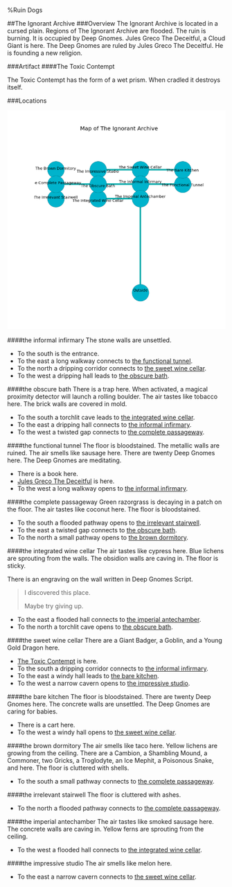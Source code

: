 %Ruin Dogs

##The Ignorant Archive
###Overview
The Ignorant Archive is located in a cursed plain. Regions of The Ignorant Archive are flooded. The ruin is burning. It is occupied by Deep Gnomes. <a name="Jules-Greco-The-Deceitful"></a>Jules Greco The Deceitful, a Cloud Giant is here. The Deep Gnomes are ruled by Jules Greco The Deceitful. He  is founding a new religion. 



###Artifact
####<a name="The-Toxic-Contempt"></a>The Toxic Contempt


The Toxic Contempt has the form of a wet prism. When cradled it destroys itself. 





###Locations


![](../v1/images/The-Ignorant-Archive.png)

####<a name="the-informal-infirmary"></a>the informal infirmary
The stone walls are unsettled. 



* To the south is the entrance.
* To the east a long walkway connects to [the functional tunnel](#the-functional-tunnel).
* To the north a dripping corridor connects to [the sweet wine cellar](#the-sweet-wine-cellar).
* To the west a dripping hall leads to [the obscure bath](#the-obscure-bath).


####<a name="the-obscure-bath"></a>the obscure bath
There is a trap here. When activated, a magical proximity detector will launch a rolling boulder. The air tastes like tobacco here. The brick walls are covered in mold. 



* To the south a torchlit cave leads to [the integrated wine cellar](#the-integrated-wine-cellar).
* To the east a dripping hall connects to [the informal infirmary](#the-informal-infirmary).
* To the west a twisted gap connects to [the complete passageway](#the-complete-passageway).


####<a name="the-functional-tunnel"></a>the functional tunnel
The floor is bloodstained. The metallic walls are ruined. The air smells like sausage here. There are twenty Deep Gnomes here. The Deep Gnomes are meditating. 



* There is a book here.
* [Jules Greco The Deceitful](#Jules-Greco-The-Deceitful) is here.
* To the west a long walkway opens to [the informal infirmary](#the-informal-infirmary).


####<a name="the-complete-passageway"></a>the complete passageway
Green razorgrass is decaying in a patch on the floor. The air tastes like coconut here. The floor is bloodstained. 



* To the south a flooded pathway opens to [the irrelevant stairwell](#the-irrelevant-stairwell).
* To the east a twisted gap connects to [the obscure bath](#the-obscure-bath).
* To the north a small pathway opens to [the brown dormitory](#the-brown-dormitory).


####<a name="the-integrated-wine-cellar"></a>the integrated wine cellar
The air tastes like cypress here. Blue lichens are sprouting from the walls. The obsidion walls are caving in. The floor is sticky. 

There is an engraving on the wall written in Deep Gnomes Script. 

> I discovered this place.
>
> Maybe try giving up.
>


* To the east a flooded hall connects to [the imperial antechamber](#the-imperial-antechamber).
* To the north a torchlit cave opens to [the obscure bath](#the-obscure-bath).


####<a name="the-sweet-wine-cellar"></a>the sweet wine cellar
There are a Giant Badger, a Goblin, and a Young Gold Dragon here. 



* [The Toxic Contempt](#The-Toxic-Contempt) is here.
* To the south a dripping corridor connects to [the informal infirmary](#the-informal-infirmary).
* To the east a windy hall leads to [the bare kitchen](#the-bare-kitchen).
* To the west a narrow cavern opens to [the impressive studio](#the-impressive-studio).


####<a name="the-bare-kitchen"></a>the bare kitchen
The floor is bloodstained. There are twenty Deep Gnomes here. The concrete walls are unsettled. The Deep Gnomes are caring for babies. 



* There is a cart here.
* To the west a windy hall opens to [the sweet wine cellar](#the-sweet-wine-cellar).


####<a name="the-brown-dormitory"></a>the brown dormitory
The air smells like taco here. Yellow lichens are growing from the ceiling. There are a Cambion, a Shambling Mound, a Commoner, two Gricks, a Troglodyte, an Ice Mephit, a Poisonous Snake, and  here. The floor is cluttered with shells. 



* To the south a small pathway connects to [the complete passageway](#the-complete-passageway).


####<a name="the-irrelevant-stairwell"></a>the irrelevant stairwell
The floor is cluttered with ashes. 



* To the north a flooded pathway connects to [the complete passageway](#the-complete-passageway).


####<a name="the-imperial-antechamber"></a>the imperial antechamber
The air tastes like smoked sausage here. The concrete walls are caving in. Yellow ferns are sprouting from the ceiling. 



* To the west a flooded hall connects to [the integrated wine cellar](#the-integrated-wine-cellar).


####<a name="the-impressive-studio"></a>the impressive studio
The air smells like melon here. 



* To the east a narrow cavern connects to [the sweet wine cellar](#the-sweet-wine-cellar).


